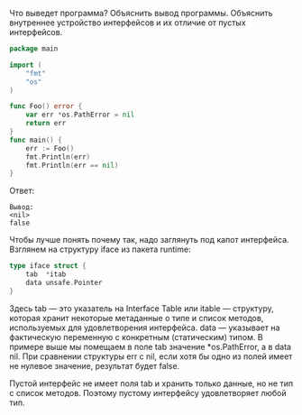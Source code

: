 Что выведет программа? Объяснить вывод программы. Объяснить внутреннее
устройство интерфейсов и их отличие от пустых интерфейсов.

```go
package main

import (
	"fmt"
	"os"
)

func Foo() error {
	var err *os.PathError = nil
	return err
}
func main() {
	err := Foo()
	fmt.Println(err)
	fmt.Println(err == nil)
}

```

Ответ:
```
Вывод:
<nil>
false
```
Чтобы лучше понять почему так, надо заглянуть под капот интерфейса. Взглянем на структуру iface из пакета runtime:

```go
type iface struct {
    tab  *itab
    data unsafe.Pointer
}
```

Здесь tab — это указатель на Interface Table или itable — структуру, которая хранит некоторые метаданные о типе и
список методов, используемых для удовлетворения интерфейса. data — указывает на фактическую переменную с конкретным
(статическим) типом.
В примере выше мы помещаем в поле tab значение *os.PathError, а в data nil. При сравнении структуры err с nil, если
хотя бы одно из полей имеет не нулевое значение, результат будет false.

Пустой интерфейс не имеет поля tab и хранить только данные, но не тип с список методов. Поэтому пустому интерфейсу
удовлетворяет любой тип.
